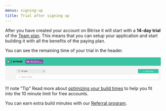 ```yaml
---
menus: signing-up
title: Trial after signing up
---
```

After you have created your account on Bitrise it will start with a **14-day trial** of
the [Team plan](https://www.bitrise.io/pricing).
This means that you can setup your application and start building it with all the benefits of the paying plan.

You can see the remaining time of your trial in the header.

![Screenshot](/img/signing-up/14-day-trial.png)

!!! note "Tip"
    Read more about [optimizing your build times](/tips-and-tricks/optimize-your-build-times/)
    to help you fit into the 10 minute limit for free accounts.

You can earn extra build minutes with our [Referral program](https://blog.bitrise.io/extra-minutes-on-hobby-plan).
